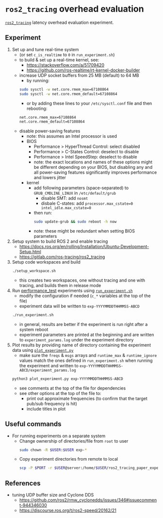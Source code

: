 # `ros2_tracing` overhead evaluation

[`ros2_tracing`](https://gitlab.com/ros-tracing/ros2_tracing) latency overhead evaluation experiment.

## Experiment

1. Set up and tune real-time system
    * (or set `c_is_realtime` to `0` in `run_experiment.sh`)
    * to build & set up a real-time kernel, see:
        * https://stackoverflow.com/a/51709420
        * https://github.com/ros-realtime/rt-kernel-docker-builder
    * increase UDP socket buffers from 25 MB (default) to 64 MB
        * by running:
        ```sh
        sudo sysctl -w net.core.rmem_max=67108864
        sudo sysctl -w net.core.rmem_default=67108864
        ```
        * or by adding these lines to your `/etc/sysctl.conf` file and then rebooting:
        ```sh
        net.core.rmem_max=67108864
        net.core.rmem_default=67108864
        ```
    * disable power-saving features
        * note: this assumes an Intel processor is used
        * BIOS
            * Performance > HyperThread Control: select disabled
            * Performance > C-States Control: deselect to disable
            * Performance > Intel SpeedStep: deselect to disable
            * note: the exact locations and names of these options might be different depending on your BIOS, but disabling any and all power-saving features significantly improves performance and lowers jitter
        * kernel
            * add following parameters (space-separated) to `GRUB_CMDLINE_LINUX` in `/etc/default/grub`
                * disable SMT: add `nosmt`
                * disbale C-states: add `processor.max_cstate=0 intel_idle.max_cstate=0`
            * then run:
                ```sh
                sudo update-grub && sudo reboot -h now
                ```
            * note: these might be redundant when setting BIOS parameters
1. Setup system to build ROS 2 and enable tracing
    * https://docs.ros.org/en/rolling/Installation/Ubuntu-Development-Setup.html
    * https://gitlab.com/ros-tracing/ros2_tracing
1. Setup code workspaces and build
    ```sh
    ./setup_workspace.sh
    ```
    * this creates two workspaces, one without tracing and one with tracing, and builds them in release mode
1. Run [performance_test](https://gitlab.com/ApexAI/performance_test) experiments using [`run_experiment.sh`](./run_experiment.sh)
    * modify the configuration if needed (`c_*` variables at the top of the file)
    * experiment data will be written to `exp-YYYYMMDDTHHMMSS-ABCD`
    ```sh
    ./run_experiment.sh
    ```
    * in general, results are better if the experiment is run right after a system reboot
    * experiment parameters are printed at the beginning and are written to `experiment_params.log` under the experiment directory
1. Plot results by providing name of directory containing the experiment data using [`plot_experiment.py`](./plot_experiment.py)
    * make sure the `freqs` & `msgs` arrays and `runtime_max` & `runtime_ignore` values match the ones defined in `run_experiment.sh` when running the experiment and written to `exp-YYYYMMDDTHHMMSS-ABCD/experiment_params.log`
    ```sh
    python3 plot_experiment.py exp-YYYYMMDDTHHMMSS-ABCD
    ```
    * see comments at the top of the file for dependencies
    * see other options at the top of the file to:
        * print out approximate frequencies (to confirm that the target pub/sub frequency is hit)
        * include titles in plot

## Useful commands

* For running experiments on a separate system
    * Change ownership of directories/file from `root` to user
        ```sh
        sudo chown -R $USER:$USER exp-*
        ```
    * Copy experiment directories from remote to local
        ```sh
        scp -P $PORT -r $USER@server:/home/$USER/ros2_tracing_paper_experiment/exp-* .
        ```

## References

* tuning UDP buffer size and Cyclone DDS
    * https://github.com/ros2/rmw_cyclonedds/issues/346#issuecomment-944346030
    * https://discourse.ros.org/t/ros2-speed/20162/21
